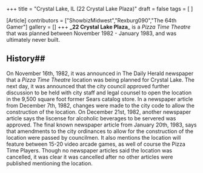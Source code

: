 +++
title = "Crystal Lake, IL (22 Crystal Lake Plaza)"
draft = false
tags = [ ]

[Article]
contributors = ["ShowbizMidwest","Rexburg090","The 64th Gamer"]
gallery = []
+++
**_22 Crystal Lake Plaza**_ is a _Pizza Time Theatre_ that was planned between November 1982 - January 1983, and was ultimately never built.

## History## 
On November 16th, 1982, it was announced in The Daily Herald newspaper that a _Pizza Time Theatre_ location was being planned for Crystal Lake. The next day, it was announced that the city council approved further discussion to be held with city staff and legal counsel to open the location in the 9,500 square foot former Sears catalog store.
In a newspaper article from December 7th, 1982, changes were made to the city code to allow the construction of the location. On December 21st, 1982, another newspaper article says the liscense for alcoholic beverages to be servered was approved. 
The final known newspaper article from January 20th, 1983, says that amendments to the city ordinances to allow for the construction of the location were passed by councilmen. It also mentions the location will feature between 15-20 video arcade games, as well of course the Pizza Time Players.
Though no newspaper articles said the location was cancelled, it was clear it was cancelled after no other articles were published mentioning the location.